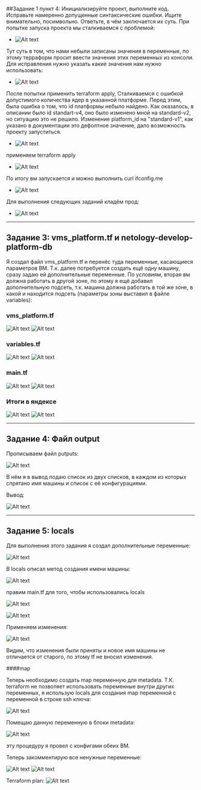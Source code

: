 ##Задание 1 пункт 4: Инициализируйте проект, выполните код. Исправьте намеренно допущенные синтаксические ошибки. Ищите внимательно, посимвольно. Ответьте, в чём заключается их суть.
При попытке запуска проекта мы сталкиваемся с проблемой:
- ![Alt text](https://github.com/SanchezGogol/Netology-HomeWorks/blob/main/ter-homerworks/02/images/image.png?raw=true)

Тут суть в том, что нами небыли записаны значения в переменные, по этому терраформ просит ввести значения этих переменных из консоли.
Для исправления нужно указать какие значения нам нужно использовать:

- ![Alt text](https://github.com/SanchezGogol/Netology-HomeWorks/blob/main/ter-homerworks/02/images/image-2.png?raw=true)

После попытки применить terraform apply, Сталкиваемся с ошибкой допустимого количества ядер в указанной платформе. Перед этим, была ошибка о том, что id платформы небыло найдено. Как оказалось, в описании было id standart-v4, оно было изменено мной на standard-v2,  но ситуацию это не решило. Изменение platform_id на "standard-v1", как указано в документации это дефолтное значение, дало возможность проекту запуститься.

- ![Alt text](https://github.com/SanchezGogol/Netology-HomeWorks/blob/main/ter-homerworks/02/images/image-1.png?raw=true)

 применяем terraform apply 

- ![Alt text](https://github.com/SanchezGogol/Netology-HomeWorks/blob/main/ter-homerworks/02/images/image-4.png?raw=true)

По итогу вм запускается и можно выполнить curl ifconfig.me

- ![Alt text](https://github.com/SanchezGogol/Netology-HomeWorks/blob/main/ter-homerworks/02/images/image-3.png?raw=true)

Для выполнения следующих заданий кладём прод:

- ![Alt text](https://github.com/SanchezGogol/Netology-HomeWorks/blob/main/ter-homerworks/02/images/image-5.png?raw=true)

------

## Задание 3: vms_platform.tf и netology-develop-platform-db

Я создал файл vms_platform.tf и перенёс туда переменные, касающиеся параметров ВМ. Т.к. далее потребуется создать ещё одну машину, сразу задаю ей дополнительные переменные. По условиям, вторая вм должна работать в другой зоне, по этому я ещё добавил дополнительную подсеть, т.к. машина должна работать в той же зоне, в какой и находится подсеть (параметры зоны выставил в файле variables):
### vms_platform.tf
![Alt text](https://github.com/SanchezGogol/Netology-HomeWorks/blob/main/ter-homerworks/02/images/image-6.png?raw=true)
![Alt text](https://github.com/SanchezGogol/Netology-HomeWorks/blob/main/ter-homerworks/02/images/image-7.png?raw=true)


### variables.tf
![Alt text](https://github.com/SanchezGogol/Netology-HomeWorks/blob/main/ter-homerworks/02/images/image-8.png?raw=true)
![Alt text](https://github.com/SanchezGogol/Netology-HomeWorks/blob/main/ter-homerworks/02/images/image-9.png?raw=true)

### main.tf

![Alt text](https://github.com/SanchezGogol/Netology-HomeWorks/blob/main/ter-homerworks/02/images/image-10.png?raw=true)
![Alt text](https://github.com/SanchezGogol/Netology-HomeWorks/blob/main/ter-homerworks/02/images/image-11.png?raw=true)

### Итоги в яндексе
![Alt text](https://github.com/SanchezGogol/Netology-HomeWorks/blob/main/ter-homerworks/02/images/image-12.png?raw=true)
![Alt text](https://github.com/SanchezGogol/Netology-HomeWorks/blob/main/ter-homerworks/02/images/image-13.png?raw=true)

------

## Задание 4: Файл output
Прописываем файл putputs:

![Alt text](https://github.com/SanchezGogol/Netology-HomeWorks/blob/main/ter-homerworks/02/images/image-16.png?raw=true)

В нём я в вывод подаю список из двух списков, в каждом из которых спрятано имя машины и список с её конфигурациями.

Вывод:

![Alt text](https://github.com/SanchezGogol/Netology-HomeWorks/blob/main/ter-homerworks/02/images/image-17.png?raw=true)

-----

## Задание 5: locals

Для выполнения этого задания я создал дополнительные переменные:

![Alt text](https://github.com/SanchezGogol/Netology-HomeWorks/blob/main/ter-homerworks/02/images/image-18.png?raw=true)

В locals описал метод создания имени машины:

![Alt text](https://github.com/SanchezGogol/Netology-HomeWorks/blob/main/ter-homerworks/02/images/image-19.png?raw=true)

правим main.tf для того, чтобы использовались locals

![Alt text](https://github.com/SanchezGogol/Netology-HomeWorks/blob/main/ter-homerworks/02/images/image-20.png?raw=true)

![Alt text](https://github.com/SanchezGogol/Netology-HomeWorks/blob/main/ter-homerworks/02/images/image-21.png?raw=true)

Применяем изменения:

![Alt text](https://github.com/SanchezGogol/Netology-HomeWorks/blob/main/ter-homerworks/02/images/image-22.png?raw=true)

Видим, что изменения были приняты и новое имя машины не отличается от старого, по этому tf не вносил изменения.

####map

Теперь необходимо создать map переменную для metadata. Т.К. terraform не позволяет использовать переменные внутри других переменных, я использую locals для создания map переменной с переменной в строке ssh ключа:

![Alt text](https://github.com/SanchezGogol/Netology-HomeWorks/blob/main/ter-homerworks/02/images/image-23.png?raw=true)

Помещаю данную переменную в блоки metadata:

![Alt text](https://github.com/SanchezGogol/Netology-HomeWorks/blob/main/ter-homerworks/02/images/image-24.png?raw=true)

эту процедуру я провел с конфигами обеих ВМ.

Теперь закомментирую все ненужные переменные:

![Alt text](https://github.com/SanchezGogol/Netology-HomeWorks/blob/main/ter-homerworks/02/images/image-25.png?raw=true)
![Alt text](https://github.com/SanchezGogol/Netology-HomeWorks/blob/main/ter-homerworks/02/images/image-26.png?raw=true)

Terraform plan:
![Alt text](https://github.com/SanchezGogol/Netology-HomeWorks/blob/main/ter-homerworks/02/images/image-27.png?raw=true)